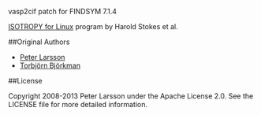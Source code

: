 vasp2cif patch for FINDSYM 7.1.4

[ISOTROPY for Linux](https://iso.byu.edu/iso/isolinux.php) program by Harold Stokes et al. 

##Original Authors

* [Peter Larsson](http://www.nsc.liu.se/~pla/)
* [Torbjörn Björkman](http://physics.aalto.fi/personnel/?id=538)

##License

Copyright 2008-2013 Peter Larsson under the Apache License 2.0. See the LICENSE file for more detailed information.
